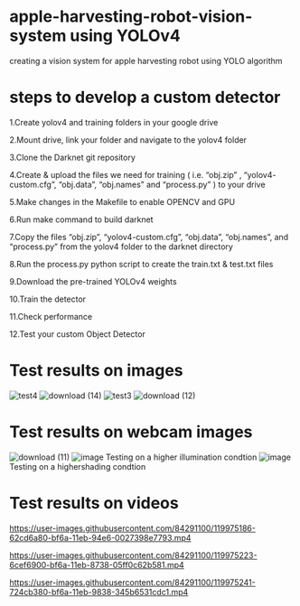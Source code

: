 # apple-harvesting-robot-vision-system using YOLOv4
creating a vision system for apple harvesting robot using YOLO algorithm
# steps to develop a custom detector

1.Create yolov4 and training folders in your google drive

2.Mount drive, link your folder and navigate to the yolov4 folder

3.Clone the Darknet git repository

4.Create & upload the files we need for training ( i.e. “obj.zip” , “yolov4- custom.cfg”, “obj.data”, “obj.names” and “process.py” ) to your drive

5.Make changes in the Makefile to enable OPENCV and GPU

6.Run make command to build darknet

7.Copy the files “obj.zip”, “yolov4-custom.cfg”, “obj.data”, “obj.names”, and “process.py” from the yolov4 folder to the darknet directory

8.Run the process.py python script to create the train.txt & test.txt files

9.Download the pre-trained YOLOv4 weights

10.Train the detector

11.Check performance

12.Test your custom Object Detector

# Test results on images
![test4](https://user-images.githubusercontent.com/84291100/119716726-46221d00-be1a-11eb-92f3-283c6cdabd46.png)
![download (14)](https://user-images.githubusercontent.com/84291100/119716747-4de1c180-be1a-11eb-9ed3-ca0a8f76bb7f.png)
![test3](https://user-images.githubusercontent.com/84291100/119716768-533f0c00-be1a-11eb-8209-24dde8280820.png)
![download (12)](https://user-images.githubusercontent.com/84291100/119716817-6225be80-be1a-11eb-9a5a-99849cc0613c.png)

# Test results on webcam images
![download (11)](https://user-images.githubusercontent.com/84291100/119716958-8f726c80-be1a-11eb-8aec-34f000921e47.png)
![image](https://user-images.githubusercontent.com/84291100/122654905-4ce33d80-d103-11eb-969c-638044b78fc5.png)
Testing on a higher illumination condtion
![image](https://user-images.githubusercontent.com/84291100/122654923-6ab0a280-d103-11eb-8239-5584d5c2c60d.png)
Testing on a highershading condtion

# Test results on videos



https://user-images.githubusercontent.com/84291100/119975186-62cd6a80-bf6a-11eb-94e6-0027398e7793.mp4


https://user-images.githubusercontent.com/84291100/119975223-6cef6900-bf6a-11eb-8738-05ff0c62b581.mp4


https://user-images.githubusercontent.com/84291100/119975241-724cb380-bf6a-11eb-9838-345b6531cdc1.mp4



